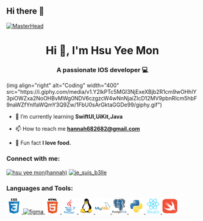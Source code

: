 ## Hi there 👋

[![MasterHead](https://i.giphy.com/media/v1.Y2lkPTc5MGI3NjExbmg1MDExOHM5Zzh5MWN4b2U2dGRxY240dG02aW1wd3VsMTE0bHQwZSZlcD12MV9pbnRlcm5hbF9naWZfYnlfaWQmY3Q9Zw/dvJ8UAVO2kvqukF1q9/giphy.gif)](https://Hsuy33mon.io)
<h1 align="center">Hi 👋, I'm Hsu Yee Mon</h1>
<h3 align="center">A passionate IOS developer 💻</h3>
(img align="right" alt="Coding" width="400" src="https://i.giphy.com/media/v1.Y2lkPTc5MGI3NjExeXBjb2R1cm9wOHhlY3piOWZxa2NoOHBvMWg0NDV6czgzcW4wNnNjaiZlcD12MV9pbnRlcm5hbF9naWZfYnlfaWQmY3Q9Zw/1FbU0sArGktaGGDe99/giphy.gif")


- 🌱 I’m currently learning **SwiftUI,UiKit,Java**

- 📫 How to reach me **hannah682682@gmail.com**

- 🤤 Fun fact **I love food.**

<h3 align="left">Connect with me:</h3>
<p align="left">
<a href="https://fb.com/hsu yee mon(hannah)" target="blank"><img align="center" src="https://raw.githubusercontent.com/rahuldkjain/github-profile-readme-generator/master/src/images/icons/Social/facebook.svg" alt="hsu yee mon(hannah)" height="30" width="40" /></a>
<a href="https://instagram.com/je_suis_b3lle" target="blank"><img align="center" src="https://raw.githubusercontent.com/rahuldkjain/github-profile-readme-generator/master/src/images/icons/Social/instagram.svg" alt="je_suis_b3lle" height="30" width="40" /></a>
</p>

<h3 align="left">Languages and Tools:</h3>
<p align="left"> <a href="https://www.w3schools.com/css/" target="_blank" rel="noreferrer"> <img src="https://raw.githubusercontent.com/devicons/devicon/master/icons/css3/css3-original-wordmark.svg" alt="css3" width="40" height="40"/> </a> <a href="https://www.figma.com/" target="_blank" rel="noreferrer"> <img src="https://www.vectorlogo.zone/logos/figma/figma-icon.svg" alt="figma" width="40" height="40"/> </a> <a href="https://www.w3.org/html/" target="_blank" rel="noreferrer"> <img src="https://raw.githubusercontent.com/devicons/devicon/master/icons/html5/html5-original-wordmark.svg" alt="html5" width="40" height="40"/> </a> <a href="https://www.java.com" target="_blank" rel="noreferrer"> <img src="https://raw.githubusercontent.com/devicons/devicon/master/icons/java/java-original.svg" alt="java" width="40" height="40"/> </a> <a href="https://www.linux.org/" target="_blank" rel="noreferrer"> <img src="https://raw.githubusercontent.com/devicons/devicon/master/icons/linux/linux-original.svg" alt="linux" width="40" height="40"/> </a> <a href="https://www.mysql.com/" target="_blank" rel="noreferrer"> <img src="https://raw.githubusercontent.com/devicons/devicon/master/icons/mysql/mysql-original-wordmark.svg" alt="mysql" width="40" height="40"/> </a> <a href="https://www.postgresql.org" target="_blank" rel="noreferrer"> <img src="https://raw.githubusercontent.com/devicons/devicon/master/icons/postgresql/postgresql-original-wordmark.svg" alt="postgresql" width="40" height="40"/> </a> <a href="https://www.python.org" target="_blank" rel="noreferrer"> <img src="https://raw.githubusercontent.com/devicons/devicon/master/icons/python/python-original.svg" alt="python" width="40" height="40"/> </a> <a href="https://reactjs.org/" target="_blank" rel="noreferrer"> <img src="https://raw.githubusercontent.com/devicons/devicon/master/icons/react/react-original-wordmark.svg" alt="react" width="40" height="40"/> </a> <a href="https://developer.apple.com/swift/" target="_blank" rel="noreferrer"> <img src="https://raw.githubusercontent.com/devicons/devicon/master/icons/swift/swift-original.svg" alt="swift" width="40" height="40"/> </a> </p>
